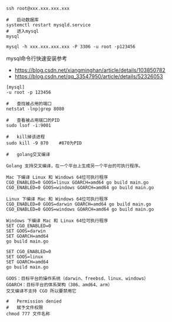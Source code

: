 ```shell
ssh root@xxx.xxx.xxx.xxx
```

```shell
#	启动数据库
systemctl restart mysqld.service
#	进入mysql
mysql

mysql -h xxx.xxx.xxx.xxx -P 3306 -u root -p123456
```



mysql命令行快速安装参考

- https://blog.csdn.net/xiangminghan/article/details/103850782
- https://blog.csdn.net/qq_33547950/article/details/52326053



```shell
[mysql]
-u root -p 123456
```



```shell
#	查找被占用的端口
netstat -lnp|grep 8080

#	查看被占用端口的PID
sudo lsof -i:9001

#	kill掉该进程
sudo kill -9 870	#870为PID
```



```shell
#	golang交叉编译

Golang 支持交叉编译，在一个平台上生成另一个平台的可执行程序。

Mac 下编译 Linux 和 Windows 64位可执行程序
CGO_ENABLED=0 GOOS=linux GOARCH=amd64 go build main.go
CGO_ENABLED=0 GOOS=windows GOARCH=amd64 go build main.go

Linux 下编译 Mac 和 Windows 64位可执行程序
CGO_ENABLED=0 GOOS=darwin GOARCH=amd64 go build main.go
CGO_ENABLED=0 GOOS=windows GOARCH=amd64 go build main.go

Windows 下编译 Mac 和 Linux 64位可执行程序
SET CGO_ENABLED=0
SET GOOS=darwin
SET GOARCH=amd64
go build main.go

SET CGO_ENABLED=0
SET GOOS=linux
SET GOARCH=amd64
go build main.go

GOOS：目标平台的操作系统（darwin、freebsd、linux、windows）
GOARCH：目标平台的体系架构（386、amd64、arm）
交叉编译不支持 CGO 所以要禁用它

```



```shell
#	Permission denied
#	赋予文件权限
chmod 777 文件名称
```


